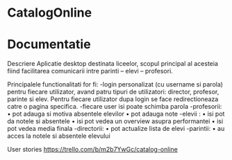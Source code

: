 # CatalogOnline
# Documentatie

Descriere
Aplicatie desktop destinata liceelor, scopul principal al acesteia fiind facilitarea comunicarii intre parinti – elevi – profesori.

Principalele functionalitati for fi: 
	-login personalizat (cu username si parola) pentru fiecare utilizator, avand patru tipuri de utilizatori: director, profesor, parinte si elev. Pentru fiecare utilizator dupa login se face redirectioneaza catre o pagina specifica.
	-fiecare user isi poate schimba parola
	-profesorii: 
		• pot adauga si motiva absentele elevilor
		• pot adauga note
	-elevii :
		• isi pot da notele si absentele
		• isi pot vedea un overview asupra performantei
		• isi pot vedea media finala
	-directorii:
		• pot actualize lista de elevi
	-parintii: 
		• au acces la notele si absentele elevului
	
User stories
https://trello.com/b/m2b7YwGc/catalog-online
